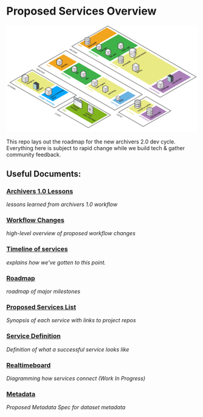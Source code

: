 # Proposed Services Overview

![overview](diagrams/service-overview.png)

This repo lays out the roadmap for the new archivers 2.0 dev cycle. Everything here is subject to rapid change while we build tech & gather community feedback.

## Useful Documents:

### [Archivers 1.0 Lessons](archivers_1_lessons.md)
*lessons learned from archivers 1.0 workflow*

### [Workflow Changes](workflow_changes.md)
*high-level overview of proposed workflow changes*

### [Timeline of services](services_story.md)
*explains how we've gotten to this point.*

### [Roadmap](roadmap.md)
*roadmap of major milestones*

### [Proposed Services List](services_list.md)
*Synopsis of each service with links to project repos*

### [Service Definition](service_defintion.md)
*Definition of what a successful service looks like*

### [Realtimeboard](https://realtimeboard.com/app/board/o9J_k05Adyw=/)
*Diagramming how services connect (Work In Progress)*

### [Metadata](metadata.md)
*Proposed Metadata Spec for dataset metadata*
